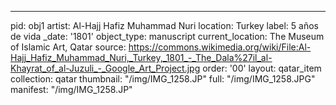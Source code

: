 ---
pid: obj1
artist: Al-Hajj Hafiz Muhammad Nuri
location: Turkey
label: 5 años de vida
_date: '1801'
object_type: manuscript
current_location: The Museum of Islamic Art, Qatar
source: https://commons.wikimedia.org/wiki/File:Al-Hajj_Hafiz_Muhammad_Nuri,_Turkey,_1801_-_The_Dala%27il_al-Khayrat_of_al-Juzuli_-_Google_Art_Project.jpg
order: '00'
layout: qatar_item
collection: qatar
thumbnail: "/img/IMG_1258.JP"
full: "/img/IMG_1258.JPG"
manifest: "/img/IMG_1258.JP"
